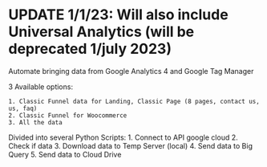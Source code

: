 # UPDATE 1/1/23: Will also include Universal Analytics (will be deprecated 1/july 2023)

Automate bringing data from Google Analytics 4 and Google Tag Manager

3 Available options: 

    1. Classic Funnel data for Landing, Classic Page (8 pages, contact us, us, faq)
    2. Classic Funnel for Woocommerce
    3. All the data


Divided into several Python Scripts:
    1. Connect to API google cloud
    2. Check if data
    3. Download data to Temp Server (local)
    4. Send data to Big Query
    5. Send data to Cloud Drive
